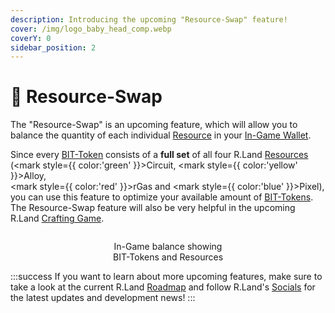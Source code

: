 ```yaml
---
description: Introducing the upcoming "Resource-Swap" feature!
cover: /img/logo_baby_head_comp.webp
coverY: 0
sidebar_position: 2
---
```


# 🔄 Resource-Swap

The "Resource-Swap" is an upcoming feature, which will allow you to balance the quantity of each individual [Resource](broken-reference) in your [In-Game Wallet](/essentials/r.land-in-game-wallet-vs.-wax-wallet).&#x20;

Since every [BIT-Token](/tokenomics/bit-token) consists of a **full set** of all four R.Land [Resources](broken-reference) (<mark style={{ color:'green' }}>Circuit</mark>, <mark style={{ color:'yellow' }}>Alloy</mark>, \
<mark style={{ color:'red' }}>rGas</mark> and <mark style={{ color:'blue' }}>Pixel</mark>), you can use this feature to optimize your available amount of [BIT-Tokens](/tokenomics/bit-token). The Resource-Swap feature will also be very helpful in the upcoming R.Land [Crafting Game](r.land-crafting-game.md).

<center><img src="/img/Resource Balance.PNG" alt="" /><figcaption><p>In-Game balance showing<br/>BIT-Tokens and Resources</p></figcaption></center>

:::success
If you want to learn about more upcoming features, make sure to take a look at the current R.Land [Roadmap](roadmap.md) and follow R.Land's [Socials](/community/socials) for the latest updates and development news!
:::
